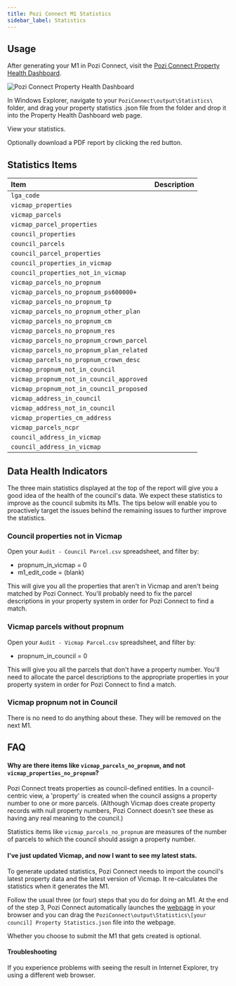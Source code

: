 ```yaml
---
title: Pozi Connect M1 Statistics
sidebar_label: Statistics
---
```


## Usage

After generating your M1 in Pozi Connect, visit the [Pozi Connect Property Health Dashboard](/property-dashboard/).

![Pozi Connect Property Health Dashboard](https://i.imgur.com/kOlywWO.png)

In Windows Explorer, navigate to your `PoziConnect\output\Statistics\` folder, and drag your property statistics .json file from the folder and drop it into the Property Health Dashboard web page.

View your statistics.

Optionally download a PDF report by clicking the red button.

## Statistics Items

Item|Description
:--|:--
`lga_code`|
`vicmap_properties`|
`vicmap_parcels`|
`vicmap_parcel_properties`|
`council_properties`|
`council_parcels`|
`council_parcel_properties`|
`council_properties_in_vicmap`|
`council_properties_not_in_vicmap`|
`vicmap_parcels_no_propnum`|
`vicmap_parcels_no_propnum_ps600000+`|
`vicmap_parcels_no_propnum_tp`|
`vicmap_parcels_no_propnum_other_plan`|
`vicmap_parcels_no_propnum_cm`|
`vicmap_parcels_no_propnum_res`|
`vicmap_parcels_no_propnum_crown_parcel`|
`vicmap_parcels_no_propnum_plan_related`|
`vicmap_parcels_no_propnum_crown_desc`|
`vicmap_propnum_not_in_council`|
`vicmap_propnum_not_in_council_approved`|
`vicmap_propnum_not_in_council_proposed`|
`vicmap_address_in_council`|
`vicmap_address_not_in_council`|
`vicmap_properties_cm_address`|
`vicmap_parcels_ncpr`|
`council_address_in_vicmap`|
`council_address_in_vicmap`|

## Data Health Indicators

The three main statistics displayed at the top of the report will give you a good idea of the health of the council's data. We expect these statistics to improve as the council submits its M1s. The tips below will enable you to proactively target the issues behind the remaining issues to further improve the statistics.

### Council properties not in Vicmap

Open your `Audit - Council Parcel.csv` spreadsheet, and filter by:

* propnum_in_vicmap = 0
* m1_edit_code = (blank)

This will give you all the properties that aren't in Vicmap and aren't being matched by Pozi Connect. You'll probably need to fix the parcel descriptions in your property system in order for Pozi Connect to find a match.

### Vicmap parcels without propnum

Open your `Audit - Vicmap Parcel.csv` spreadsheet, and filter by:

* propnum_in_council = 0

This will give you all the parcels that don't have a property number. You'll need to allocate the parcel descriptions to the appropriate properties in your property system in order for Pozi Connect to find a match.

### Vicmap propnum not in Council

There is no need to do anything about these. They will be removed on the
next M1.

## FAQ

#### Why are there items like `vicmap_parcels_no_propnum`, and not `vicmap_properties_no_propnum`?

Pozi Connect treats properties as council-defined entities. In a council-centric view, a 'property' is created when the council assigns a property number to one or more parcels. (Although Vicmap does create property records with null property numbers, Pozi Connect doesn't see these as having any real meaning to the council.)

Statistics items like `vicmap_parcels_no_propnum` are measures of the number of parcels to which the council should assign a property number.

#### I've just updated Vicmap, and now I want to see my latest stats.

To generate updated statistics, Pozi Connect needs to import the council's latest property data and the latest version of Vicmap. It re-calculates the statistics when it generates the M1.

Follow the usual three (or four) steps that you do for doing an M1. At the end of the step 3, Pozi Connect automatically launches the [webpage](https://dashboard.pozi.com/property/) in your browser and you can drag the `PoziConnect\output\Statistics\[your council] Property Statistics.json` file into the webpage.

Whether you choose to submit the M1 that gets created is optional.

#### Troubleshooting

If you experience problems with seeing the result in Internet Explorer, try using a different web browser.


